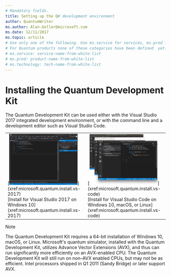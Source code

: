 ```yaml
---
# Mandatory fields.
title: Setting up the Q# development environment 
author: QuantumWriter
ms.author: Alan.Geller@microsoft.com 
ms.date: 12/11/2017
ms.topic: article
# Use only one of the following. Use ms.service for services, ms.prod for on-prem. Remove the # before the relevant field.
# For Quantum products none of these categories have been defined  yet.
# ms.service: service-name-from-white-list
# ms.prod: product-name-from-white-list
# ms.technology: tech-name-from-white-list
---
```


# Installing the Quantum Development Kit

The Quantum Development Kit can be used either with the Visual Studio 2017 integrated development environment, or with the command line and a development editor such as Visual Studio Code.

<table>
<tr>
<td>
[<img src="media/install-guide-select-vs-2017.png" width="90%">](xref:microsoft.quantum.install.vs-2017)
<div class="nextstepaction">
[Install for Visual Studio 2017 on Windows 10](xref:microsoft.quantum.install.vs-2017)
</div>
</td>

<td>
[<img src="media/install-guide-select-vs-code.png" width="90%">](xref:microsoft.quantum.install.vs-code)
<div class="nextstepaction">
[Install for Visual Studio Code on Windows 10, macOS, or Linux](xref:microsoft.quantum.install.vs-code)
</div>
</td>
</tr>
</table>

> [!NOTE]
> The Quantum Development Kit requires a 64-bit installation of Windows 10, macOS, or Linux.
> Microsoft's quantum simulator, installed with the Quantum Development Kit, utilizes Advance Vector Extensions (AVX), and thus can run significantly more efficiently on an AVX-enabled CPU.
> The Quantum Development Kit will still run on non–AVX enabled CPUs, but may not be as efficient.
> Intel processors shipped in Q1 2011 (Sandy Bridge) or later support AVX.

